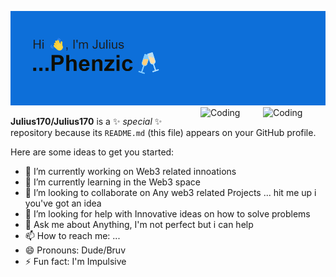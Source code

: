 ![MasterHead](/header.png)
<img align="right" alt="Coding" width="100" src="https://media3.giphy.com/media/QpVUMRUJGokfqXyfa1/200.gif">
<img align="right" alt="Coding" width="100" src="https://media3.giphy.com/media/QpVUMRUJGokfqXyfa1/200.gif">


**Julius170/Julius170** is a ✨ _special_ ✨ repository because its `README.md` (this file) appears on your GitHub profile.

Here are some ideas to get you started:

- 🔭 I’m currently working on Web3 related innoations
- 🌱 I’m currently learning in the Web3 space
- 👯 I’m looking to collaborate on Any web3 related Projects ... hit me up i you've got an idea
- 🤔 I’m looking for help with Innovative ideas on how to solve problems
- 💬 Ask me about Anything, I'm not perfect but i can help 
- 📫 How to reach me: ...
- 😄 Pronouns: Dude/Bruv
- ⚡ Fun fact: I'm Impulsive 
